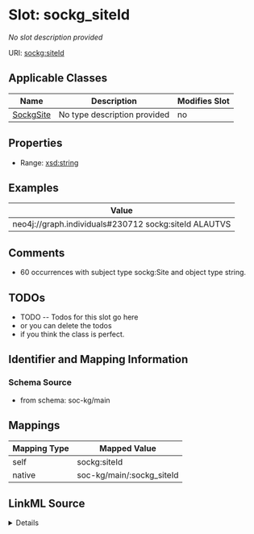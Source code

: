 

# Slot: sockg_siteId


_No slot description provided_





URI: [sockg:siteId](http://www.semanticweb.org/sockg/ontologies/2024/0/soil-carbon-ontology/siteId)



<!-- no inheritance hierarchy -->





## Applicable Classes

| Name | Description | Modifies Slot |
| --- | --- | --- |
| [SockgSite](../classes/SockgSite.md) | No type description provided |  no  |







## Properties

* Range: [xsd:string](http://www.w3.org/2001/XMLSchema#string)






## Examples

| Value |
| --- |
| neo4j://graph.individuals#230712 sockg:siteId ALAUTVS |

## Comments

* 60 occurrences with subject type sockg:Site and object type string.

## TODOs

* TODO -- Todos for this slot go here
* or you can delete the todos
* if you think the class is perfect.

## Identifier and Mapping Information







### Schema Source


* from schema: soc-kg/main




## Mappings

| Mapping Type | Mapped Value |
| ---  | ---  |
| self | sockg:siteId |
| native | soc-kg/main/:sockg_siteId |




## LinkML Source

<details>
```yaml
name: sockg_siteId
description: No slot description provided
todos:
- TODO -- Todos for this slot go here
- or you can delete the todos
- if you think the class is perfect.
comments:
- 60 occurrences with subject type sockg:Site and object type string.
examples:
- value: neo4j://graph.individuals#230712 sockg:siteId ALAUTVS
from_schema: soc-kg/main
rank: 1000
slot_uri: sockg:siteId
alias: sockg_siteId
domain_of:
- sockg_Site
range: string

```
</details>